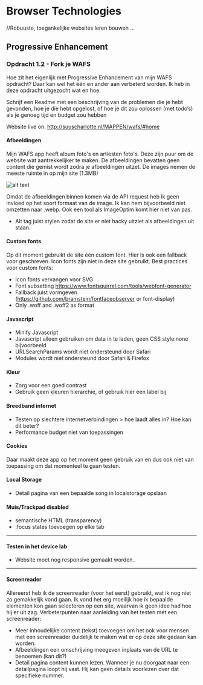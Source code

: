 # Browser Technologies
//Robuuste, toegankelijke websites leren bouwen …

## Progressive Enhancement
### Opdracht 1.2 - Fork je WAFS
Hoe zit het eigenlijk met Progressive Enhancement van mijn WAFS opdracht? Daar kan wel het één en ander aan verbeterd worden. Ik heb in deze opdracht uitgezocht wat en hoe.

Schrijf een Readme met een beschrijving van de problemen die je hebt gevonden, hoe je die hebt opgelost, of hoe je dit zou oplossen (met todo’s) als je genoeg tijd en budget zou hebben

Website live on: http://suuscharlotte.nl/MAPPEN/wafs/#home

#### Afbeeldingen
Mijn WAFS app heeft album foto's en artiesten foto's. Deze zijn puur om de website wat aantrekkelijker te maken. De afbeeldingen bevatten geen content die gemist wordt zodra je afbeeldingen uitzet. De images nemen de meeste ruimte in op mijn site (1.3MB)

![alt text](https://github.com/s44s/wafs/blob/week2/app/static/img/screen4.png "Screen")

Omdat de afbeeldingen binnen komen via de API request heb ik geen invloed op het soort formaat van de image. Ik kan hem bijvoorbeeld niet omzetten naar .webp. Ook een tool als ImageOptim komt hier niet van pas.

* Alt tag juist stylen zodat de site er niet hacky uitziet als afbeeldingen uit staan.

#### Custom fonts
Op dit moment gebruikt de site één custom font. Hier is ook een fallback voor geschreven. Icon fonts zijn niet in deze site gebruikt. Best practices voor custom fonts:
* Icon fonts vervangen voor SVG
* Font subsetting https://www.fontsquirrel.com/tools/webfont-generator
* Fallback juist vormgeven (https://github.com/bramstein/fontfaceobserver or font-display)
* Only .woff and .woff2 as format

#### Javascript
* Minify Javascript
* Javascript alleen gebruiken om data in te laden, geen CSS style:none bijvoorbeeld
* URLSearchParams wordt niet ondersteund door Safari
* Modules wordt niet ondersteund door Safari & Firefox

#### Kleur
* Zorg voor een goed contrast
* Gebruik geen kleuren hierarchie, of gebruik hier een label bij

#### Breedband internet
* Testen op slechtere internetverbindingen > hoe laadt alles in? Hoe kan dit beter?
* Performance budget niet van toepassingen

#### Cookies
Daar maakt deze app op het moment geen gebruik van en dus ook niet van toepassing om dat momenteel te gaan testen.

#### Local Storage
* Detail pagina van een bepaalde song in localstorage opslaan

#### Muis/Trackpad disabled
* semantische HTML (transparency)
* :focus states toevoegen op elke tab

***

#### Testen in het device lab
* Website moet nog responsive gemaakt worden..

***

#### Screenreader
Allereerst heb ik de screenreader (voor het eerst) gebruikt, wat ik nog niet zo gemakkelijk vond gaan. Ik vond het erg moeilijk hoe ik bepaalde elementen kon gaan selecteren op een site, waarvan ik geen idee had hoe hij er uit zag. Verbeterpunten naar aanleiding van het testen met een screenreader:

* Meer inhoudelijke content (tekst) toevoegen om het ook voor mensen met een screenreader duidelijk te maken wat er op deze site gedaan kan worden.
* Afbeeldingen een omschrijving meegeven inplaats van de URL te benoemen (kan dit?)
* Detail pagina content kunnen lezen. Wanneer je nu doorgaat naar een detailpagina loopt hij vast. Hij kan geen details voorlezen over dat specifieke nummer.
